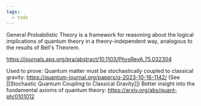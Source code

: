 ```yaml
---
tags:
  - todo
---
```

General Probabilistic Theory is a framework for reasoning about the logical implications of quantum theory in a theory-independent way, analogous to the results of Bell's Theorem.

https://journals.aps.org/pra/abstract/10.1103/PhysRevA.75.032304

Used to prove:
Quantum matter must be stochastically coupled to classical gravity:
	https://quantum-journal.org/papers/q-2023-10-16-1142/
(See [[Stochastic Quantum Coupling to Classical Gravity]])
Better insight into the fundamental axioms of quantum theory:
	https://arxiv.org/abs/quant-ph/0101012